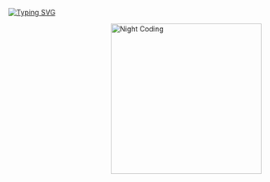[![Typing SVG](https://readme-typing-svg.herokuapp.com/?size=35&center=true&vCenter=true&width=1000&lines=Olá,+meu+nome+é+Jhonn+Brandon;Seja+Bem+Vindo)](https://git.io/typing-svg)










<img alt="Night Coding" src="https://media.giphy.com/media/juua9i2c2fA0AIp2iq/giphy.gif" width="300px" height="300px" align="right" margin="100em"/>


